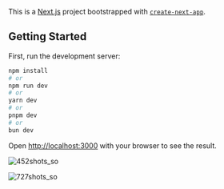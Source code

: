 This is a [Next.js](https://nextjs.org/) project bootstrapped with [`create-next-app`](https://github.com/vercel/next.js/tree/canary/packages/create-next-app).

## Getting Started

First, run the development server:

```bash
npm install
# or
npm run dev
# or
yarn dev
# or
pnpm dev
# or
bun dev
```

Open [http://localhost:3000](http://localhost:3000) with your browser to see the result.


![452shots_so](https://github.com/jotredev/hero-bank-coo-octubre-2023/assets/50961956/ed0ed404-c09e-4630-b5b7-abfbae0902c3)

![727shots_so](https://github.com/jotredev/hero-bank-coo-octubre-2023/assets/50961956/8eb995de-4008-49d1-9bc5-53518c787244)
